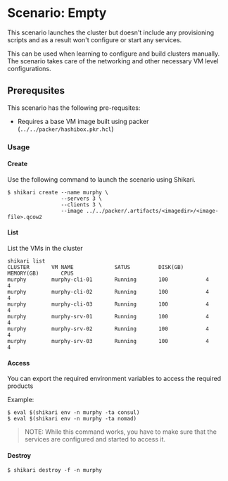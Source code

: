 # Scenario: Empty

This scenario launches the cluster but doesn't include any provisioning scripts and as a result won't configure or start any services.

This can be used when learning to configure and build clusters manually. The scenario takes care of the networking and other necessary VM level configurations.

## Prerequsites

This scenario has the following pre-requsites:

* Requires a base VM image built using packer (`../../packer/hashibox.pkr.hcl`)

### Usage

#### Create

Use the following command to launch the scenario using Shikari.

```
$ shikari create --name murphy \
                 --servers 3 \
                 --clients 3 \
                 --image ../../packer/.artifacts/<imagedir>/<image-file>.qcow2
```

#### List

List the VMs in the cluster

```
shikari list
CLUSTER       VM NAME             SATUS         DISK(GB)       MEMORY(GB)       CPUS
murphy        murphy-cli-01       Running       100            4                4
murphy        murphy-cli-02       Running       100            4                4
murphy        murphy-cli-03       Running       100            4                4
murphy        murphy-srv-01       Running       100            4                4
murphy        murphy-srv-02       Running       100            4                4
murphy        murphy-srv-03       Running       100            4                4
```


#### Access

You can export the required environment variables to access the required products

Example:

```
$ eval $(shikari env -n murphy -ta consul)
$ eval $(shikari env -n murphy -ta nomad)
```

> NOTE: While this command works, you have to make sure that the services are configured and started to access it.


#### Destroy

```
$ shikari destroy -f -n murphy
```
